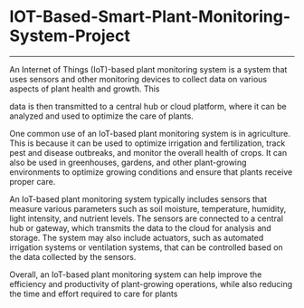 # IOT-Based-Smart-Plant-Monitoring-System-Project
---------------------------------------------------
An Internet of Things (IoT)-based plant monitoring system is a system that uses sensors and other monitoring devices to collect data on various aspects of plant health and growth. This

data is then transmitted to a central hub or cloud platform, where it can be analyzed and used to optimize the care of plants.

One common use of an IoT-based plant monitoring system is in agriculture. This is because it can be used to optimize irrigation and fertilization, track pest and disease outbreaks, and monitor the overall health of crops. It can also be used in greenhouses, gardens, and other plant-growing environments to optimize growing conditions and ensure that plants receive proper care.

An IoT-based plant monitoring system typically includes sensors that measure various parameters such as soil moisture, temperature, humidity, light intensity, and nutrient levels. The sensors are connected to a central hub or gateway, which transmits the data to the cloud for analysis and storage. The system may also include actuators, such as automated irrigation systems or ventilation systems, that can be controlled based on the data collected by the sensors.

Overall, an IoT-based plant monitoring system can help improve the efficiency and productivity of plant-growing operations, while also reducing the time and effort required to care for plants
